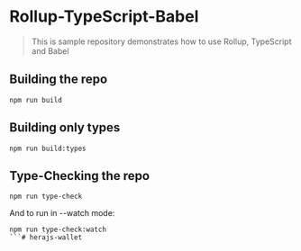 # Rollup-TypeScript-Babel

> This is sample repository demonstrates how to use Rollup, TypeScript and Babel

## Building the repo

```shell
npm run build
```

## Building only types

```shell
npm run build:types
```

## Type-Checking the repo

```shell
npm run type-check
```

And to run in --watch mode:

```shell
npm run type-check:watch
```# herajs-wallet
